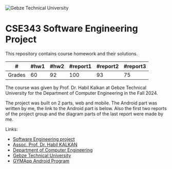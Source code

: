 
![Gebze Technical University](https://abl.gtu.edu.tr/html/mobil/gtu_logo_en_500.png)
# CSE343 Software Engineering Project

This repository contains course homework and their solutions.

| #      	| #hw1 	| #hw2 	| #report1 	| #report2  | #report3 	| 
|--------	|-----	|-----	|----------	|---------- |----------	|
| Grades 	|  60   |  	92	| 	100 	|    93 	|    75		|

The course was given by Prof. Dr. Habil Kalkan at Gebze Technical University for the Department of Computer Engineering in the Fall 2024.

The project was built on 2 parts, web and mobile. The Android part was written by me, the link to the Android part is below. Also the first two reports of the project group and the diagram parts of the last report were made by me.

Links:
* [Software Engineering project](https://abl.gtu.edu.tr/ects/?duzey=ucuncu&modul=ders_bilgi_formu&dno=B%C4%B0L%20343&tip=lisans&bolum=104&dil=en)
* [Assoc. Prof. Dr. Habil KALKAN](https://www.gtu.edu.tr/en/personel/1040/95302931/display.aspx)
* [Department of Computer Engineering](https://www.gtu.edu.tr/kategori/91/3/bilgisayar-muhendisligi.aspx?languageId=2)
* [Gebze Technical University](https://www.gtu.edu.tr/?languageId=2)
* [GYMApp Android Program](https://github.com/ahmetozdemirrr/GYMapp-Software-Android-Project)